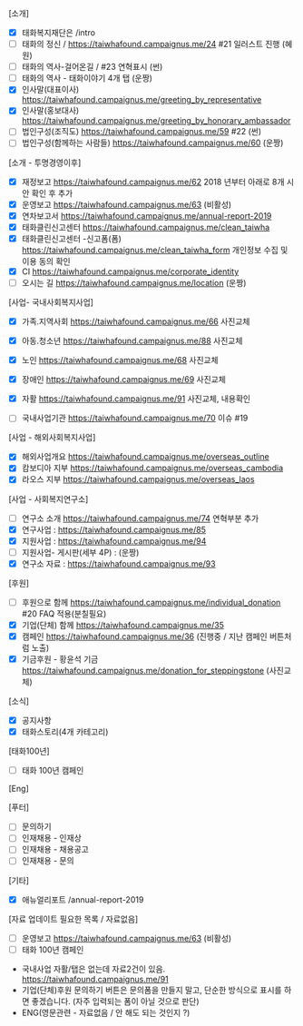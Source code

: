 [소개]

- [x] 태화복지재단은 /intro
- [ ] 태화의 정신 / https://taiwhafound.campaignus.me/24 #21  일러스트 진행 (혜원)
- [ ] 태화의 역사-걸어온길 / #23 연혁표시 (썬)
- [ ] 태화의 역사 - 태화이야기 4개 탭 (운짱)
- [x] 인사말(대표이사) https://taiwhafound.campaignus.me/greeting_by_representative
- [x] 인사말(홍보대사) https://taiwhafound.campaignus.me/greeting_by_honorary_ambassador
- [ ] 법인구성(조직도) https://taiwhafound.campaignus.me/59 #22  (썬)
- [ ] 법인구성(함께하는 사람들) https://taiwhafound.campaignus.me/60 (운짱)

[소개 - 투명경영이후]
- [x] 재정보고 https://taiwhafound.campaignus.me/62 2018 년부터 아래로 8개 시안 확인 후 추가
- [x] 운영보고 https://taiwhafound.campaignus.me/63 (비활성)
- [x] 연차보고서 https://taiwhafound.campaignus.me/annual-report-2019
- [x] 태화클린신고센터 https://taiwhafound.campaignus.me/clean_taiwha
- [x] 태화클린신고센터 -신고폼(폼) https://taiwhafound.campaignus.me/clean_taiwha_form 개인정보 수집 및 이용 동의 확인
- [x] CI https://taiwhafound.campaignus.me/corporate_identity
- [ ] 오시는 길 https://taiwhafound.campaignus.me/location (운짱)

[사업- 국내사회복지사업] 
- [x] 가족.지역사회 https://taiwhafound.campaignus.me/66 사진교체
- [x] 아동.청소년 https://taiwhafound.campaignus.me/88 사진교체
- [x] 노인 https://taiwhafound.campaignus.me/68 사진교체
- [x] 장애인 https://taiwhafound.campaignus.me/69 사진교체
- [x] 자활 https://taiwhafound.campaignus.me/91 사진교체, 내용확인
- [ ] 국내사업기관 https://taiwhafound.campaignus.me/70 이슈 #19 


[사업 - 해외사회복지사업]
- [x] 해외사업개요 https://taiwhafound.campaignus.me/overseas_outline
- [x] 캄보디아 지부 https://taiwhafound.campaignus.me/overseas_cambodia
- [x] 라오스 지부 https://taiwhafound.campaignus.me/overseas_laos

[사업 - 사회복지연구소]
- [ ] 연구소 소개 https://taiwhafound.campaignus.me/74 연혁부분 추가
- [x] 연구사업 : https://taiwhafound.campaignus.me/85
- [x] 지원사업 : https://taiwhafound.campaignus.me/94
- [ ] 지원사업- 게시판(세부 4P) : (운짱)
- [x] 연구소 자료 : https://taiwhafound.campaignus.me/93

[후원]
- [ ] 후원으로 함께 https://taiwhafound.campaignus.me/individual_donation #20 FAQ 적용(분칠필요)
- [x] 기업(단체) 함께 https://taiwhafound.campaignus.me/35
- [x] 캠페인 https://taiwhafound.campaignus.me/36  (진행중 / 지난 캠페인 버튼처럼 노출)
- [x] 기금후원 - 황윤석 기금 https://taiwhafound.campaignus.me/donation_for_steppingstone (사진교체)

[소식]
- [x] 공지사항
- [x] 태화스토리(4개 카테고리)

[태화100년]
- [ ] 태화 100년 캠페인

[Eng]

[푸터]
- [ ] 문의하기
- [ ] 인재채용 - 인재상
- [ ] 인재채용 - 채용공고
- [ ] 인재채용 - 문의

[기타]
- [x] 애뉴얼리포트 /annual-report-2019

[자료 업데이트 필요한 목록 / 자료없음]
- [ ] 운영보고 https://taiwhafound.campaignus.me/63 (비활성)
- [ ] 태화 100년 캠페인
- 국내사업 자활/탭은 없는데 자료2건이 있음. https://taiwhafound.campaignus.me/91
- 기업(단체)후원 문의하기 버튼은 문의폼을 만들지 말고, 단순한 방식으로 표시를 하면 좋겠습니다. (자주 입력되는 폼이 아닐 것으로 판단)
- ENG(영문관련 - 자료없음 / 안 해도 되는 것인지 ?)


